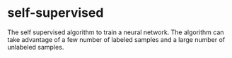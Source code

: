 # self-supervised
The self supervised algorithm to train a neural network. The algorithm can take advantage of a few number of labeled samples and a large number of unlabeled samples.
